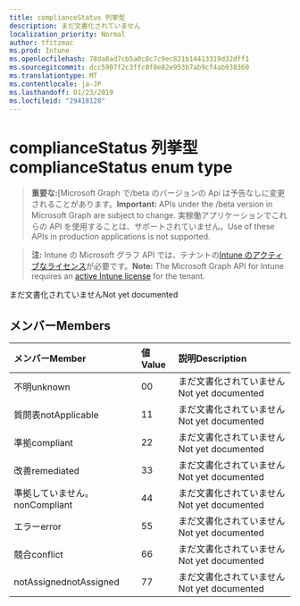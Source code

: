 ```yaml
---
title: complianceStatus 列挙型
description: まだ文書化されていません
localization_priority: Normal
author: tfitzmac
ms.prod: Intune
ms.openlocfilehash: 78da8ad7cb5a0c8c7c9ec821b14413319d32dff1
ms.sourcegitcommit: dcc5907f2c3ffc0f0e82e953b7ab9cf4ab938360
ms.translationtype: MT
ms.contentlocale: ja-JP
ms.lasthandoff: 01/23/2019
ms.locfileid: "29418128"
---
```

# <a name="compliancestatus-enum-type"></a><span data-ttu-id="f8254-103">complianceStatus 列挙型</span><span class="sxs-lookup"><span data-stu-id="f8254-103">complianceStatus enum type</span></span>

> <span data-ttu-id="f8254-104">**重要な:**[Microsoft Graph で/beta のバージョンの Api は予告なしに変更されることがあります。</span><span class="sxs-lookup"><span data-stu-id="f8254-104">**Important:** APIs under the /beta version in Microsoft Graph are subject to change.</span></span> <span data-ttu-id="f8254-105">実稼働アプリケーションでこれらの API を使用することは、サポートされていません。</span><span class="sxs-lookup"><span data-stu-id="f8254-105">Use of these APIs in production applications is not supported.</span></span>

> <span data-ttu-id="f8254-106">**注:** Intune の Microsoft グラフ API では、テナントの[Intune のアクティブなライセンス](https://go.microsoft.com/fwlink/?linkid=839381)が必要です。</span><span class="sxs-lookup"><span data-stu-id="f8254-106">**Note:** The Microsoft Graph API for Intune requires an [active Intune license](https://go.microsoft.com/fwlink/?linkid=839381) for the tenant.</span></span>

<span data-ttu-id="f8254-107">まだ文書化されていません</span><span class="sxs-lookup"><span data-stu-id="f8254-107">Not yet documented</span></span>

## <a name="members"></a><span data-ttu-id="f8254-108">メンバー</span><span class="sxs-lookup"><span data-stu-id="f8254-108">Members</span></span>
|<span data-ttu-id="f8254-109">メンバー</span><span class="sxs-lookup"><span data-stu-id="f8254-109">Member</span></span>|<span data-ttu-id="f8254-110">値</span><span class="sxs-lookup"><span data-stu-id="f8254-110">Value</span></span>|<span data-ttu-id="f8254-111">説明</span><span class="sxs-lookup"><span data-stu-id="f8254-111">Description</span></span>|
|:---|:---|:---|
|<span data-ttu-id="f8254-112">不明</span><span class="sxs-lookup"><span data-stu-id="f8254-112">unknown</span></span>|<span data-ttu-id="f8254-113">0</span><span class="sxs-lookup"><span data-stu-id="f8254-113">0</span></span>|<span data-ttu-id="f8254-114">まだ文書化されていません</span><span class="sxs-lookup"><span data-stu-id="f8254-114">Not yet documented</span></span>|
|<span data-ttu-id="f8254-115">質問表</span><span class="sxs-lookup"><span data-stu-id="f8254-115">notApplicable</span></span>|<span data-ttu-id="f8254-116">1</span><span class="sxs-lookup"><span data-stu-id="f8254-116">1</span></span>|<span data-ttu-id="f8254-117">まだ文書化されていません</span><span class="sxs-lookup"><span data-stu-id="f8254-117">Not yet documented</span></span>|
|<span data-ttu-id="f8254-118">準拠</span><span class="sxs-lookup"><span data-stu-id="f8254-118">compliant</span></span>|<span data-ttu-id="f8254-119">2</span><span class="sxs-lookup"><span data-stu-id="f8254-119">2</span></span>|<span data-ttu-id="f8254-120">まだ文書化されていません</span><span class="sxs-lookup"><span data-stu-id="f8254-120">Not yet documented</span></span>|
|<span data-ttu-id="f8254-121">改善</span><span class="sxs-lookup"><span data-stu-id="f8254-121">remediated</span></span>|<span data-ttu-id="f8254-122">3</span><span class="sxs-lookup"><span data-stu-id="f8254-122">3</span></span>|<span data-ttu-id="f8254-123">まだ文書化されていません</span><span class="sxs-lookup"><span data-stu-id="f8254-123">Not yet documented</span></span>|
|<span data-ttu-id="f8254-124">準拠していません。</span><span class="sxs-lookup"><span data-stu-id="f8254-124">nonCompliant</span></span>|<span data-ttu-id="f8254-125">4</span><span class="sxs-lookup"><span data-stu-id="f8254-125">4</span></span>|<span data-ttu-id="f8254-126">まだ文書化されていません</span><span class="sxs-lookup"><span data-stu-id="f8254-126">Not yet documented</span></span>|
|<span data-ttu-id="f8254-127">エラー</span><span class="sxs-lookup"><span data-stu-id="f8254-127">error</span></span>|<span data-ttu-id="f8254-128">5</span><span class="sxs-lookup"><span data-stu-id="f8254-128">5</span></span>|<span data-ttu-id="f8254-129">まだ文書化されていません</span><span class="sxs-lookup"><span data-stu-id="f8254-129">Not yet documented</span></span>|
|<span data-ttu-id="f8254-130">競合</span><span class="sxs-lookup"><span data-stu-id="f8254-130">conflict</span></span>|<span data-ttu-id="f8254-131">6</span><span class="sxs-lookup"><span data-stu-id="f8254-131">6</span></span>|<span data-ttu-id="f8254-132">まだ文書化されていません</span><span class="sxs-lookup"><span data-stu-id="f8254-132">Not yet documented</span></span>|
|<span data-ttu-id="f8254-133">notAssigned</span><span class="sxs-lookup"><span data-stu-id="f8254-133">notAssigned</span></span>|<span data-ttu-id="f8254-134">7</span><span class="sxs-lookup"><span data-stu-id="f8254-134">7</span></span>|<span data-ttu-id="f8254-135">まだ文書化されていません</span><span class="sxs-lookup"><span data-stu-id="f8254-135">Not yet documented</span></span>|




